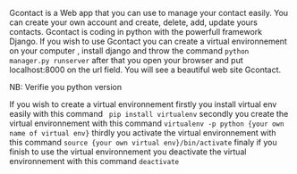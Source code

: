 Gcontact is a Web app that you can use to manage your contact easily. You can create your own
account and create, delete, add, update yours contacts. Gcontact is coding in python with the powerfull framework Django. If you wish to use Gcontact you can create a virtual environnement on your computer
, install django and throw the command `python manager.py runserver` after that you open your browser and put localhost:8000 on the url field. You will see a beautiful web site Gcontact.

NB: Verifie you python version

If you wish to create a virtual environnement firstly you install virtual env easily with this command ` pip install virtualenv` secondly you create the virtual environnement with this command `virtualenv -p python {your own name of virtual env}` thirdly you activate the virtual environnement with this command `source {your own virtual env}/bin/activate` finaly if you finish to use the virtual environnement you deactivate the virtual environnement with this command `deactivate`
